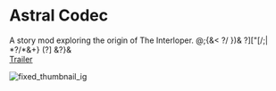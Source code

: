 # Astral Codec

A story mod exploring the origin of The Interloper. @;{&< ?/ })& ?]["[/;| \*?/\*&+} (?] &?}&  
[Trailer](https://www.youtube.com/watch?v=4C9uYPns-0w)

![fixed_thumbnail_ig](https://github.com/2walker2/Astral-Codex/assets/48959058/b0c9fb28-b1ed-4565-9672-99b7db32e00c)
